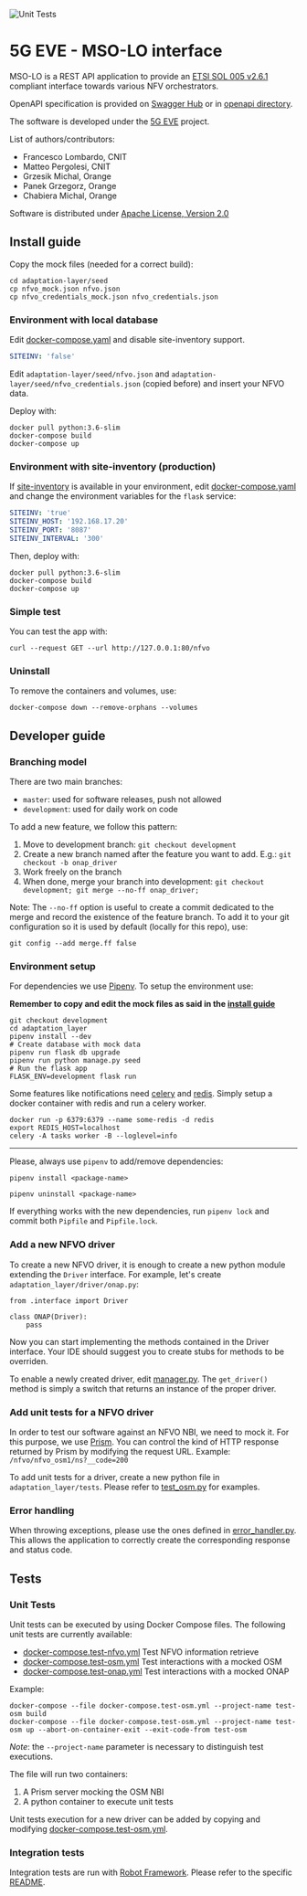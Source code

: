 ![Unit Tests](https://github.com/5GEVE/mso-lo/workflows/Unit%20Tests/badge.svg)

# 5G EVE - MSO-LO interface

MSO-LO is a REST API application to provide an
[ETSI SOL 005 v2.6.1](https://www.etsi.org/deliver/etsi_gs/NFV-SOL/001_099/001/02.06.01_60/gs_NFV-SOL001v020601p.pdf)
compliant interface towards various NFV orchestrators.

OpenAPI specification is provided on [Swagger Hub](https://app.swaggerhub.com/apis/zvfvrv/MSO-LO-new/) or in
[openapi directory](openapi).

The software is developed under the [5G EVE](https://www.5g-eve.eu/) project.

List of authors/contributors:

- Francesco Lombardo, CNIT
- Matteo Pergolesi, CNIT
- Grzesik Michal, Orange
- Panek Grzegorz, Orange
- Chabiera Michal, Orange

Software is distributed under [Apache License, Version 2.0](http://www.apache.org/licenses/LICENSE-2.0)

## Install guide

Copy the mock files (needed for a correct build):

```shell script
cd adaptation-layer/seed
cp nfvo_mock.json nfvo.json
cp nfvo_credentials_mock.json nfvo_credentials.json
```

### Environment with local database

Edit [docker-compose.yaml](docker-compose.yml) and disable site-inventory support.

```yaml
SITEINV: 'false'
```

Edit `adaptation-layer/seed/nfvo.json` and `adaptation-layer/seed/nfvo_credentials.json` (copied before)
and insert your NFVO data.

Deploy with:

```shell script
docker pull python:3.6-slim
docker-compose build
docker-compose up
```

### Environment with site-inventory (production)

If [site-inventory](https://github.com/5GEVE/site-inventory) is available in your environment,
edit [docker-compose.yaml](docker-compose.yml) and change the environment variables for the `flask` service:

```yaml
SITEINV: 'true'
SITEINV_HOST: '192.168.17.20'
SITEINV_PORT: '8087'
SITEINV_INTERVAL: '300'
```

Then, deploy with:

```shell script
docker pull python:3.6-slim
docker-compose build
docker-compose up
```

### Simple test

You can test the app with:

```shell script
curl --request GET --url http://127.0.0.1:80/nfvo
```
### Uninstall

To remove the containers and volumes, use:

```shell script
docker-compose down --remove-orphans --volumes
```

## Developer guide

### Branching model

There are two main branches:

- `master`: used for software releases, push not allowed
- `development`: used for daily work on code

To add a new feature, we follow this pattern:

1. Move to development branch: `git checkout development`
2. Create a new branch named after the feature you want to add. E.g.:
`git checkout -b onap_driver`
3. Work freely on the branch
4. When done, merge your branch into development:
`git checkout development; git merge --no-ff onap_driver;`

Note: The `--no-ff` option is useful to create a commit dedicated to the merge
and record the existence of the feature branch.
To add it to your git configuration so it is used by default (locally for this
repo), use:

```shell script
git config --add merge.ff false
```

### Environment setup

For dependencies we use [Pipenv](https://pipenv.readthedocs.io/en/latest/).
To setup the environment use:

**Remember to copy and edit the mock files as said in the [install guide](#install-guide)**

```shell script
git checkout development
cd adaptation_layer
pipenv install --dev
# Create database with mock data
pipenv run flask db upgrade
pipenv run python manage.py seed
# Run the flask app
FLASK_ENV=development flask run
```

Some features like notifications need [celery](https://docs.celeryproject.org/en/stable/index.html) and
[redis](https://redislabs.com/).
Simply setup a docker container with redis and run a celery worker.

```shell script
docker run -p 6379:6379 --name some-redis -d redis
export REDIS_HOST=localhost
celery -A tasks worker -B --loglevel=info
```

---

Please, always use `pipenv` to add/remove dependencies:

```shell script
pipenv install <package-name>

pipenv uninstall <package-name>
```

If everything works with the new dependencies, run `pipenv lock` and commit
both `Pipfile` and `Pipfile.lock`.

### Add a new NFVO driver

To create a new NFVO driver, it is enough to create a new python module
extending the `Driver` interface.
For example, let's create `adaptation_layer/driver/onap.py`:

```
from .interface import Driver

class ONAP(Driver):
    pass
```

Now you can start implementing the methods contained in the Driver interface.
Your IDE should suggest you to create stubs for methods to be overriden.

To enable a newly created driver, edit [manager.py](adaptation_layer/driver/manager.py).
The `get_driver()` method is simply a switch that returns an instance of the
proper driver.

### Add unit tests for a NFVO driver

In order to test our software against an NFVO NBI, we need to mock it.
For this purpose, we use [Prism](https://stoplight.io/open-source/prism/).
You can control the kind of HTTP response returned by Prism by modifying the request URL.
Example: `/nfvo/nfvo_osm1/ns?__code=200`

To add unit tests for a driver, create a new python file in `adaptation_layer/tests`.
Please refer to [test_osm.py](/adaptation_layer/tests/test_osm.py) for examples.

### Error handling

When throwing exceptions, please use the ones defined in [error_handler.py](adaptation_layer/error_handler.py).
This allows the application to correctly create the corresponding response and
status code.

## Tests

### Unit Tests

Unit tests can be executed by using Docker Compose files.
The following unit tests are currently available:

- [docker-compose.test-nfvo.yml](docker-compose.test-nfvo.yml) Test NFVO information retrieve
- [docker-compose.test-osm.yml](docker-compose.test-osm.yml) Test interactions with a mocked OSM
- [docker-compose.test-onap.yml](docker-compose.test-onap.yml) Test interactions with a mocked ONAP

Example:
```shell script
docker-compose --file docker-compose.test-osm.yml --project-name test-osm build
docker-compose --file docker-compose.test-osm.yml --project-name test-osm up --abort-on-container-exit --exit-code-from test-osm
```

*Note*: the `--project-name` parameter is necessary to distinguish test executions.

The file will run two containers:

1. A Prism server mocking the OSM NBI
2. A python container to execute unit tests

Unit tests execution for a new driver can be added by copying and modifying
[docker-compose.test-osm.yml](docker-compose.test-osm.yml).

### Integration tests

Integration tests are run with [Robot Framework](https://robotframework.org/).
Please refer to the specific [README](./adaptation_layer/robotframework/README.md).
